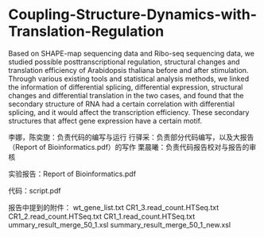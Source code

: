 # Coupling-Structure-Dynamics-with-Translation-Regulation
Based on SHAPE-map sequencing data and Ribo-seq sequencing data, we studied possible posttranscriptional  regulation, structural changes and translation efficiency of Arabidopsis thaliana before and after stimulation.  Through various existing tools and statistical analysis methods, we linked the information of differential  splicing, differential expression, structural changes and differential translation in the two cases, and found that  the secondary structure of RNA had a certain correlation with differential splicing, and it would affect the  transcription efficiency. These secondary structures that affect gene expression have a certain motif.

李娜，陈奕旎：负责代码的编写与运行
行驿采：负责部分代码编写，以及大报告（Report of Bioinformatics.pdf）的写作
栗晨曦：负责代码报告校对与报告的审核

实验报告：Report of Bioinformatics.pdf

代码：script.pdf

报告中提到的附件：
wt_gene_list.txt
CR1_3.read_count.HTSeq.txt
CR1_2.read_count.HTSeq.txt
CR1_1.read_count.HTSeq.txt
ummary_result_merge_50_1.xsl
summary_result_merge_50_1_new.xsl
